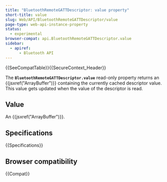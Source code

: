 ```yaml
---
title: "BluetoothRemoteGATTDescriptor: value property"
short-title: value
slug: Web/API/BluetoothRemoteGATTDescriptor/value
page-type: web-api-instance-property
status:
  - experimental
browser-compat: api.BluetoothRemoteGATTDescriptor.value
sidebar:
  - apiref:
      - Bluetooth API
---
```


{{SeeCompatTable}}{{SecureContext_Header}}

The **`BluetoothRemoteGATTDescriptor.value`**
read-only property returns an {{jsxref("ArrayBuffer")}} containing the currently cached
descriptor value. This value gets updated when the value of the descriptor is read.

## Value

An {{jsxref("ArrayBuffer")}}.

## Specifications

{{Specifications}}

## Browser compatibility

{{Compat}}
